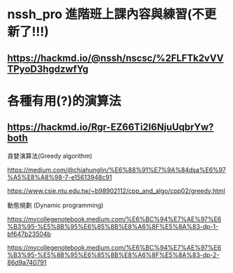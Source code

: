# nssh_pro 進階班上課內容與練習(不更新了!!!)
## https://hackmd.io/@nssh/nscsc/%2FLFTk2vVVTPyoD3hgdzwfYg

# 各種有用(?)的演算法
## https://hackmd.io/Rgr-EZ66Ti2l6NjuUqbrYw?both

貪婪演算法(Greedy algorithm)

https://medium.com/@chiahunglin/%E6%88%91%E7%9A%84dsa%E6%97%A5%E8%A8%98-7-e15613948c91 

https://www.csie.ntu.edu.tw/~b98902112/cpp_and_algo/cpp02/greedy.html

動態規劃 (Dynamic programming)

https://mycollegenotebook.medium.com/%E6%BC%94%E7%AE%97%E6%B3%95-%E5%8B%95%E6%85%8B%E8%A6%8F%E5%8A%83-dp-1-bf647b23504b

https://mycollegenotebook.medium.com/%E6%BC%94%E7%AE%97%E6%B3%95-%E5%8B%95%E6%85%8B%E8%A6%8F%E5%8A%83-dp-2-86d9a740791
